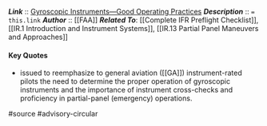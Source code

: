 ***Link***      :: [Gyroscopic Instruments—Good Operating Practices](https://www.faa.gov/documentLibrary/media/Advisory_Circular/AC_91-46.pdf)
***Description***      :: `= this.link`
***Author*** :: [[FAA]]
***Related To***: [[Complete IFR Preflight Checklist]], [[IR.1 Introduction and Instrument Systems]], [[IR.13 Partial Panel Maneuvers and Approaches]]

#### Key Quotes
* issued to reemphasize to general aviation ([[GA]]) instrument-rated pilots the need to determine the proper operation of gyroscopic instruments and the importance of instrument cross-checks and proficiency in partial-panel (emergency) operations.

#source #advisory-circular 